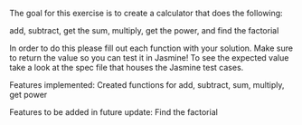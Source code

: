 The goal for this exercise is to create a calculator that does the following:

add, subtract, get the sum, multiply, get the power, and find the factorial

In order to do this please fill out each function with your solution. Make sure to return the value so you can test it in Jasmine! To see the expected value
take a look at the spec file that houses the Jasmine test cases.

Features implemented:
Created functions for add, subtract, sum, multiply, get power

Features to be added in future update:
Find the factorial